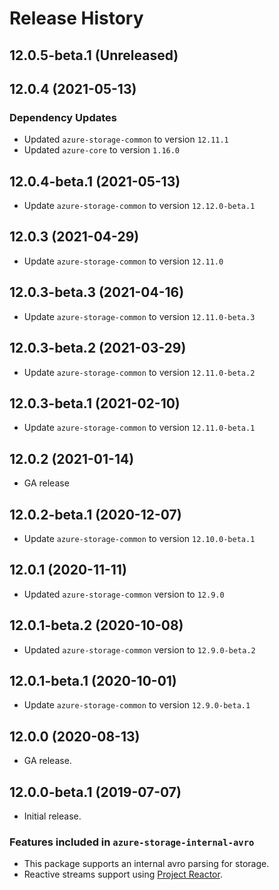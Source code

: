 # Release History

## 12.0.5-beta.1 (Unreleased)


## 12.0.4 (2021-05-13)
### Dependency Updates
- Updated `azure-storage-common` to version `12.11.1`
- Updated `azure-core` to version `1.16.0`

## 12.0.4-beta.1 (2021-05-13)
- Update `azure-storage-common` to version `12.12.0-beta.1`

## 12.0.3 (2021-04-29)
- Update `azure-storage-common` to version `12.11.0`

## 12.0.3-beta.3 (2021-04-16)
- Update `azure-storage-common` to version `12.11.0-beta.3`

## 12.0.3-beta.2 (2021-03-29)
- Update `azure-storage-common` to version `12.11.0-beta.2`

## 12.0.3-beta.1 (2021-02-10)
- Update `azure-storage-common` to version `12.11.0-beta.1`

## 12.0.2 (2021-01-14)
- GA release

## 12.0.2-beta.1 (2020-12-07)
- Update `azure-storage-common` to version `12.10.0-beta.1`

## 12.0.1 (2020-11-11)
- Updated `azure-storage-common` version to `12.9.0`

## 12.0.1-beta.2 (2020-10-08)
- Updated `azure-storage-common` version to `12.9.0-beta.2`

## 12.0.1-beta.1 (2020-10-01)
- Update `azure-storage-common` to version `12.9.0-beta.1`

## 12.0.0 (2020-08-13)
- GA release.

## 12.0.0-beta.1 (2019-07-07)
- Initial release. 

### Features included in `azure-storage-internal-avro`
- This package supports an internal avro parsing for storage.
- Reactive streams support using [Project Reactor](https://projectreactor.io/).
